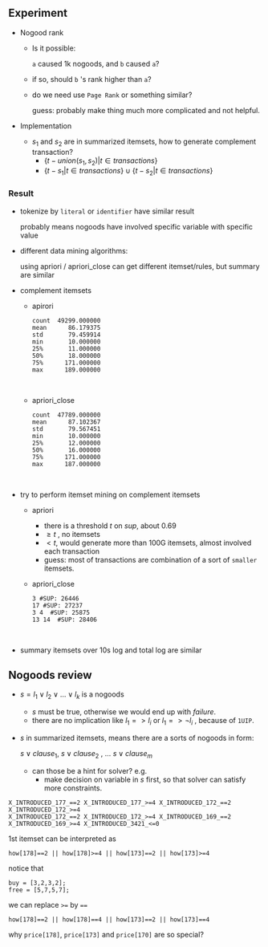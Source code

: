 ## Experiment

* Nogood rank

  * Is it possible:

    `a` caused 1k nogoods, and `b` caused `a`?

  * if so, should `b` 's rank higher than `a`?

  * do we need use `Page Rank` or something similar?

    guess: probably make thing much more complicated and not helpful.

* Implementation

  * $s_1$ and $s_2$ are in summarized itemsets, how to generate complement transaction?
    * $\{t - union(s_1, s_2) | t \in transactions\}$
    * $\{t - s_1 | t \in transactions\} \cup \{t-s_2 | t \in transactions\}$



### Result

*   tokenize by `literal` or `identifier` have similar result

    probably means nogoods have involved specific variable with specific value

* different data mining algorithms:

    using apriori / apriori_close can get different itemset/rules, but summary are similar

* complement itemsets

    * apirori

        ```
        count  49299.000000
        mean      86.179375
        std       79.459914
        min       10.000000
        25%       11.000000
        50%       18.000000
        75%      171.000000
        max      189.000000
        ```

        ​

    * apriori_close

        ```
        count  47789.000000
        mean      87.102367
        std       79.567451
        min       10.000000
        25%       12.000000
        50%       16.000000
        75%      171.000000
        max      187.000000
        ```

        ​

* try to perform itemset mining on complement itemsets

    * apriori

        * there is a threshold $t$ on $sup$, about 0.69
        * $\ge t$ , no itemsets
        * $\lt t$, would generate more than 100G itemsets, almost involved each transaction
        * guess: most of transactions are combination of a sort of `smaller` itemsets. 

    * apriori_close

        ```
        3 #SUP: 26446
        17 #SUP: 27237
        3 4  #SUP: 25875
        13 14  #SUP: 28406
        ```

        ​

* summary itemsets over 10s log and total log are similar

## Nogoods review

* $s = l_1 \lor l_2 \lor … \lor l_k$ is a nogoods

  * $s$ must be true, otherwise we would end up with $failure$.
  * there are no implication like $l_1 => l_i$ or $l_1 => \lnot l_i$ , because of `1UIP`.

* $s$ in summarized itemsets, means there are a sorts of nogoods in form:

  $s \lor clause_1$, $s \lor clause_2$ , … $s \lor clause_m$

  * can those be a hint for solver? e.g.
    * make decision on variable in $s$ first, so that solver can satisfy more constraints.


```
X_INTRODUCED_177_==2 X_INTRODUCED_177_>=4 X_INTRODUCED_172_==2 X_INTRODUCED_172_>=4
X_INTRODUCED_172_==2 X_INTRODUCED_172_>=4 X_INTRODUCED_169_==2 X_INTRODUCED_169_>=4 X_INTRODUCED_3421_<=0
```

1st itemset can be interpreted as

```
how[178]==2 || how[178]>=4 || how[173]==2 || how[173]>=4
```

notice that 

```
buy = [3,2,3,2];
free = [5,7,5,7];
```

we can replace `>=` by `==`

```
how[178]==2 || how[178]==4 || how[173]==2 || how[173]==4
```

why `price[178]`, `price[173]` and `price[170]` are so special?